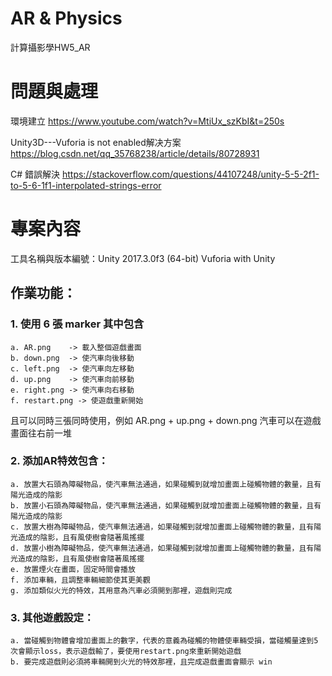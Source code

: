 # AR & Physics
計算攝影學HW5_AR

# 問題與處理
環境建立
https://www.youtube.com/watch?v=MtiUx_szKbI&t=250s

Unity3D---Vuforia is not enabled解决方案
https://blog.csdn.net/qq_35768238/article/details/80728931

C# 錯誤解決
https://stackoverflow.com/questions/44107248/unity-5-5-2f1-to-5-6-1f1-interpolated-strings-error

# 專案內容
工具名稱與版本編號：Unity 2017.3.0f3 (64-bit) Vuforia with Unity
## 作業功能：
### 1. 使用 6 張 marker 其中包含
	a. AR.png    -> 載入整個遊戲畫面
	b. down.png  -> 使汽車向後移動
	c. left.png  -> 使汽車向左移動
	d. up.png    -> 使汽車向前移動
	e. right.png -> 使汽車向右移動
	f. restart.png -> 使遊戲重新開始
   且可以同時三張同時使用，例如 AR.png + up.png + down.png 汽車可以在遊戲畫面往右前一堆

### 2. 添加AR特效包含：
	a. 放置大石頭為障礙物品，使汽車無法通過，如果碰觸到就增加畫面上碰觸物體的數量，且有陽光造成的陰影
	b. 放置小石頭為障礙物品，使汽車無法通過，如果碰觸到就增加畫面上碰觸物體的數量，且有陽光造成的陰影
	c. 放置大樹為障礙物品，使汽車無法通過，如果碰觸到就增加畫面上碰觸物體的數量，且有陽光造成的陰影，且有風使樹會隨著風搖擺
	d. 放置小樹為障礙物品，使汽車無法通過，如果碰觸到就增加畫面上碰觸物體的數量，且有陽光造成的陰影，且有風使樹會隨著風搖擺
	e. 放置煙火在畫面，固定時間會播放
	f. 添加車輛，且調整車輛細節使其更美觀
	g. 添加類似火光的特效，其用意為汽車必須開到那裡，遊戲則完成

### 3. 其他遊戲設定：
	a. 當碰觸到物體會增加畫面上的數字，代表的意義為碰觸的物體使車輛受損，當碰觸量達到5次會顯示loss，表示遊戲輸了，要使用restart.png來重新開始遊戲
	b. 要完成遊戲則必須將車輛開到火光的特效那裡，且完成遊戲畫面會顯示 win
